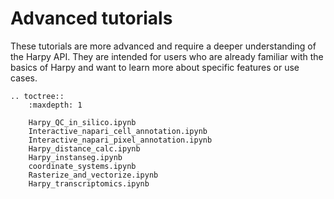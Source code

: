# Advanced tutorials

These tutorials are more advanced and require a deeper understanding of the Harpy API. They are intended for users who are already familiar with the basics of Harpy and want to learn more about specific features or use cases.

```{eval-rst}
.. toctree::
    :maxdepth: 1

    Harpy_QC_in_silico.ipynb
    Interactive_napari_cell_annotation.ipynb
    Interactive_napari_pixel_annotation.ipynb
    Harpy_distance_calc.ipynb
    Harpy_instanseg.ipynb
    coordinate_systems.ipynb
    Rasterize_and_vectorize.ipynb
    Harpy_transcriptomics.ipynb
```
